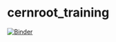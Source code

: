 # cernroot_training

[![Binder](https://mybinder.org/badge_logo.svg)](https://mybinder.org/v2/gh/aprozo/cernroot_training/HEAD)
